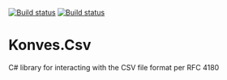 [![Build status](https://img.shields.io/appveyor/ci/skonves/konves-csv.svg?maxAge=2592000)](https://ci.appveyor.com/project/skonves/konves-csv)
[![Build status](https://img.shields.io/nuget/v/KonvesCsv.svg?maxAge=2592000)](https://www.nuget.org/packages/konvescsv/)

# Konves.Csv
C# library for interacting with the CSV file format per RFC 4180